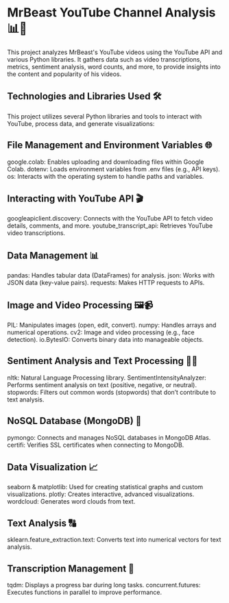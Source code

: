 # MrBeast YouTube Channel Analysis 📊🎥

This project analyzes MrBeast's YouTube videos using the YouTube API and various Python libraries. It gathers data such as video transcriptions, metrics, sentiment analysis, word counts, and more, to provide insights into the content and popularity of his videos.

## Technologies and Libraries Used 🛠️

This project utilizes several Python libraries and tools to interact with YouTube, process data, and generate visualizations:

## File Management and Environment Variables 🌐

google.colab: Enables uploading and downloading files within Google Colab.
dotenv: Loads environment variables from .env files (e.g., API keys).
os: Interacts with the operating system to handle paths and variables.

## Interacting with YouTube API 🎬

googleapiclient.discovery: Connects with the YouTube API to fetch video details, comments, and more.
youtube_transcript_api: Retrieves YouTube video transcriptions.

## Data Management 📊

pandas: Handles tabular data (DataFrames) for analysis.
json: Works with JSON data (key-value pairs).
requests: Makes HTTP requests to APIs.

## Image and Video Processing 🖼️📹

PIL: Manipulates images (open, edit, convert).
numpy: Handles arrays and numerical operations.
cv2: Image and video processing (e.g., face detection).
io.BytesIO: Converts binary data into manageable objects.

## Sentiment Analysis and Text Processing 🧠💬

nltk: Natural Language Processing library.
SentimentIntensityAnalyzer: Performs sentiment analysis on text (positive, negative, or neutral).
stopwords: Filters out common words (stopwords) that don’t contribute to text analysis.

## NoSQL Database (MongoDB) 💾

pymongo: Connects and manages NoSQL databases in MongoDB Atlas.
certifi: Verifies SSL certificates when connecting to MongoDB.

## Data Visualization 📈

seaborn & matplotlib: Used for creating statistical graphs and custom visualizations.
plotly: Creates interactive, advanced visualizations.
wordcloud: Generates word clouds from text.

## Text Analysis 🔠

sklearn.feature_extraction.text: Converts text into numerical vectors for text analysis.

## Transcription Management 📝

tqdm: Displays a progress bar during long tasks.
concurrent.futures: Executes functions in parallel to improve performance.
